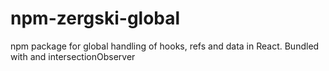 # npm-zergski-global
 npm package for global handling of hooks, refs and data in React. Bundled with and intersectionObserver
